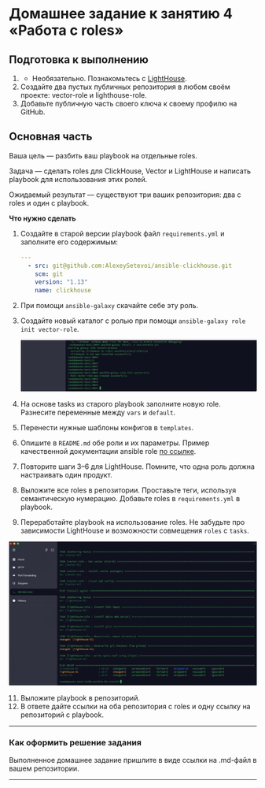# Домашнее задание к занятию 4 «Работа с roles»

## Подготовка к выполнению

1. * Необязательно. Познакомьтесь с [LightHouse](https://youtu.be/ymlrNlaHzIY?t=929).
2. Создайте два пустых публичных репозитория в любом своём проекте: vector-role и lighthouse-role.
3. Добавьте публичную часть своего ключа к своему профилю на GitHub.

## Основная часть

Ваша цель — разбить ваш playbook на отдельные roles. 

Задача — сделать roles для ClickHouse, Vector и LightHouse и написать playbook для использования этих ролей. 

Ожидаемый результат — существуют три ваших репозитория: два с roles и один с playbook.

**Что нужно сделать**

1. Создайте в старой версии playbook файл `requirements.yml` и заполните его содержимым:

   ```yaml
   ---
     - src: git@github.com:AlexeySetevoi/ansible-clickhouse.git
       scm: git
       version: "1.13"
       name: clickhouse 
   ```

2. При помощи `ansible-galaxy` скачайте себе эту роль.
3. Создайте новый каталог с ролью при помощи `ansible-galaxy role init vector-role`.

   ![galaxy.png](https://github.com/015fanatik/ansible_hw04/blob/94a1f4ff244390f9cddbf6aec04049f97da44359/screen/galaxy.png)

   
5. На основе tasks из старого playbook заполните новую role. Разнесите переменные между `vars` и `default`.
6. Перенести нужные шаблоны конфигов в `templates`.
7. Опишите в `README.md` обе роли и их параметры. Пример качественной документации ansible role [по ссылке](https://github.com/cloudalchemy/ansible-prometheus).
8. Повторите шаги 3–6 для LightHouse. Помните, что одна роль должна настраивать один продукт.
9. Выложите все roles в репозитории. Проставьте теги, используя семантическую нумерацию. Добавьте roles в `requirements.yml` в playbook.
10. Переработайте playbook на использование roles. Не забудьте про зависимости LightHouse и возможности совмещения `roles` с `tasks`.

![hw04.png](https://github.com/015fanatik/ansible_hw04/blob/280be573b156307fd81ef987ee5b773193ca95ae/screen/hw04.png)
    
11. Выложите playbook в репозиторий.
12. В ответе дайте ссылки на оба репозитория с roles и одну ссылку на репозиторий с playbook.

---

### Как оформить решение задания

Выполненное домашнее задание пришлите в виде ссылки на .md-файл в вашем репозитории.

---
